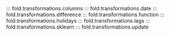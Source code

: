 ::: fold.transformations.columns
::: fold.transformations.date
::: fold.transformations.difference
::: fold.transformations.function
::: fold.transformations.holidays
::: fold.transformations.lags
::: fold.transformations.sklearn
::: fold.transformations.update